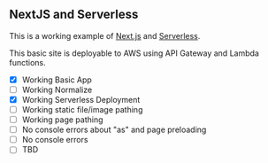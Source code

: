 ## NextJS and Serverless

This is a working example of [Next.js](https://nextjs.org) and [Serverless](https://serverless.com/).

This basic site is deployable to AWS using API Gateway and Lambda functions.

- [x] Working Basic App
- [ ] Working Normalize
- [x] Working Serverless Deployment
- [ ] Working static file/image pathing
- [ ] Working page pathing
- [ ] No console errors about "as" and page preloading
- [ ] No console errors
- [ ] TBD
